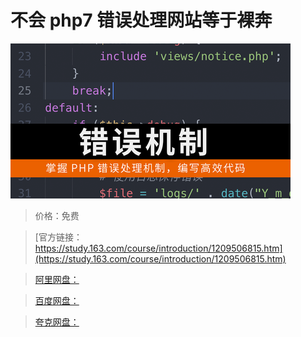 # 不会 php7 错误处理网站等于裸奔

![img](../../../assets/study163/free/56cde0421049476d8ea6be73029dcaaa.png)

> 价格：免费

> [官方链接：https://study.163.com/course/introduction/1209506815.htm](https://study.163.com/course/introduction/1209506815.htm)

> [阿里网盘：]()

> [百度网盘：]()

> [夸克网盘：]()
